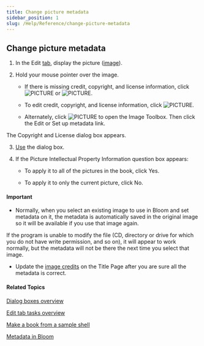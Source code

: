 ```yaml
---
title: Change picture metadata
sidebar_position: 1
slug: /Help/Reference/change-picture-metadata
---
```


## Change picture metadata

1.  In the Edit [tab](../../User_Interface/Tabs/Tabs_overview.md), display the picture ([image](../../Concepts/Picture.md)).
    
2.  Hold your mouse pointer over the image.
    
    -   If there is missing credit, copyright, and license information, click ![PICTURE](/ref-docs-assets/images/Concepts/SetImageInfoONLY.png) or ![PICTURE](/ref-docs-assets/images/Concepts/CopyrightNOT_OKbutton.png).
        
    -   To edit credit, copyright, and license information, click ![PICTURE](/ref-docs-assets/images/Concepts/CopyrightOKbutton.png).
        
    -   Alternately, click ![PICTURE](/ref-docs-assets/images/Concepts/ChoosePictureButton.png) to open the Image Toolbox. Then click the Edit or Set up metadata link.
        

The Copyright and License dialog box appears.

3.  [Use](../../User_Interface/Dialog_boxes/Copyright_License_dialog_box_Images.md) the dialog box.
    
4.  If the Picture Intellectual Property Information question box appears:
    
    -   To apply it to all of the pictures in the book, click Yes.
        
    -   To apply it to only the current picture, click No.
        

#### Important

-   Normally, when you select an existing image to use in Bloom and set metadata on it, the metadata is automatically saved in the original image so it will be available if you use that image again.
    

If the program is unable to modify the file (CD, directory or drive for which you do not have write permission, and so on), it will appear to work normally, but the metadata will not be there the next time you select that image.

-   Update the [image credits](../../Concepts/Contributions.md) on the Title Page after you are sure all the metadata is correct.
    

#### Related Topics

[Dialog boxes overview](../../User_Interface/Dialog_boxes/Dialog_boxes_overview.md)

[Edit tab tasks overview](Edit_tasks_overview.md)

[Make a book from a sample shell](../Collections_tab_tasks/Make_a_book_from_a_sample_shell.md)

[Metadata in Bloom](../../Concepts/Metadata_in_Bloom.md)